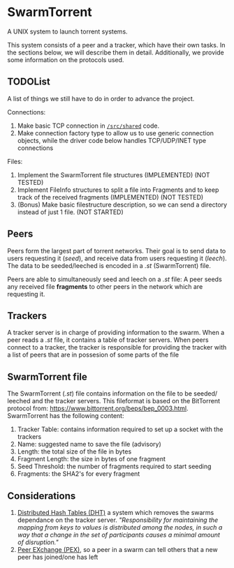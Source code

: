# SwarmTorrent
A UNIX system to launch torrent systems.

This system consists of a peer and a tracker,
which have their own tasks.
In the sections below, we will describe them in detail.
Additionally, we provide some information on the protocols used.


## TODOList
A list of things we still have to do in order to advance the project.

Connections:
 1. Make basic TCP connection in [`/src/shared`](/src/shared/) code.
 1. Make connection factory type to allow us to use generic connection objects, while the driver code below handles TCP/UDP/INET type connections 

Files:
 1. Implement the SwarmTorrent file structures (IMPLEMENTED) (NOT TESTED)
 1. Implement FileInfo structures to split a file into Fragments and to keep track of the received fragments (IMPLEMENTED) (NOT TESTED)
 1. (Bonus) Make basic filestructure description, so we can send a directory instead of just 1 file. (NOT STARTED)

## Peers
Peers form the largest part of torrent networks.
Their goal is to send data to users requesting it (*seed*),
and receive data from users requesting it (*leech*).
The data to be seeded/leeched is encoded in a *.st* (SwarmTorrent) file.

Peers are able to simultaneously seed and leech on a *.st* file:
A peer seeds any received file **fragments** to other peers in the network which are requesting it.

## Trackers
A tracker server is in charge of providing information to the swarm.
When a peer reads a *.st* file, it contains a table of tracker servers.
When peers connect to a tracker, the tracker is responsible for providing the tracker with a list of peers that are in possesion of some parts of the file

## SwarmTorrent file
The SwarmTorrent (*.st*) file contains information on the file to be seeded/ leeched and the tracker servers.
This fileformat is based on the BitTorrent protocol from: https://www.bittorrent.org/beps/bep_0003.html.
SwarmTorrent has the following content: 
 1. Tracker Table: contains information required to set up a socket with the trackers
 1. Name: suggested name to save the file (advisory)
 1. Length: the total size of the file in bytes
 1. Fragment Length: the size in bytes of one fragment
 1. Seed Threshold: the number of fragments required to start seeding
 1. Fragments: the SHA2's for every fragment

## Considerations

 1. [Distributed Hash Tables (DHT)](https://en.wikipedia.org/wiki/Distributed_hash_table) a system which removes the swarms dependance on the tracker server. *"Responsibility for maintaining the mapping from keys to values is distributed among the nodes, in such a way that a change in the set of participants causes a minimal amount of disruption."*
 1. [Peer EXchange (PEX)](https://en.wikipedia.org/wiki/Peer_exchange), so a peer in a swarm can tell others that a new peer has joined/one has left

